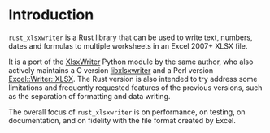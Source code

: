 # Introduction

`rust_xlsxwriter` is a Rust library that can be used to write text, numbers, dates and formulas to multiple worksheets in an Excel 2007+ XLSX file.

It is a port of the [XlsxWriter] Python module by the same author, who also actively maintains a C version [libxlsxwriter] and a Perl version [Excel::Writer::XLSX]. The Rust version is also intended to try address some limitations and frequently requested features of the previous versions, such as the separation of formatting and data writing.

The overall focus of `rust_xlsxwriter` is on performance, on testing, on documentation, and on fidelity with the file format created by Excel.

[XlsxWriter]: https://xlsxwriter.readthedocs.io/index.html
[Excel::Writer::XLSX]: https://github.com/jmcnamara/excel-writer-xlsx
[libxlsxwriter]: https://github.com/jmcnamara/libxlsxwriter